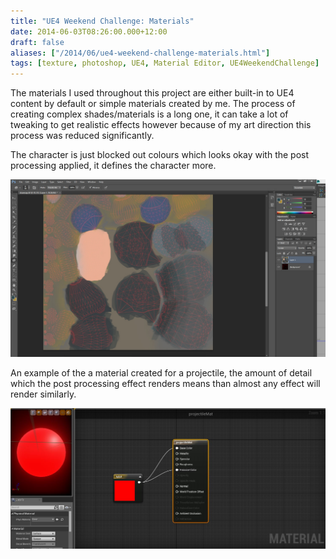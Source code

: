 ```yaml
---
title: "UE4 Weekend Challenge: Materials"
date: 2014-06-03T08:26:00.000+12:00
draft: false
aliases: ["/2014/06/ue4-weekend-challenge-materials.html"]
tags: [texture, photoshop, UE4, Material Editor, UE4WeekendChallenge]
---
```


The materials I used throughout this project are either built-in to UE4 content by default or simple materials created by me. The process of creating complex shades/materials is a long one, it can take a lot of tweaking to get realistic effects however because of my art direction this process was reduced significantly.

The character is just blocked out colours which looks okay with the post processing applied, it defines the character more.

![](texture.jpg)

An example of the a material created for a projectile, the amount of detail which the post processing effect renders means than almost any effect will render similarly.

![](mat1.JPG)
